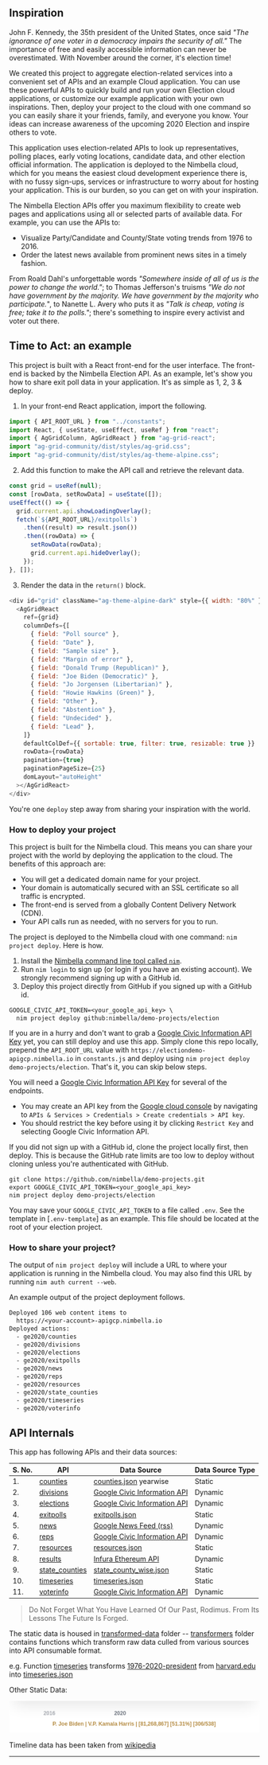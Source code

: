 ## Inspiration

John F. Kennedy, the 35th president of the United States, once said _"The ignorance of one voter in a democracy impairs the security of all."_ The importance of free and easily accessible information can never be overestimated. With November around the corner, it's election time!

We created this project to aggregate election-related services into a convenient set of APIs and an example Cloud application. You can use these powerful APIs to quickly build and run your own Election cloud applications, or customize our example application with your own inspirations. Then, deploy your project to the cloud with one command so you can easily share it your friends, family, and everyone you know. Your ideas can increase awareness of the upcoming 2020 Election and inspire others to vote.

This application uses election-related APIs to look up representatives, polling places, early voting locations, candidate data, and other election official information. The application is deployed to the Nimbella cloud, which for you means the easiest cloud development experience there is, with no fussy sign-ups, services or infrastructure to worry about for hosting your application. This is our burden, so you can get on with your inspiration.

The Nimbella Election APIs offer you maximum flexibility to create web pages and applications using all or selected parts of available data.
For example, you can use the APIs to:
- Visualize Party/Candidate and County/State voting trends from 1976 to 2016.
- Order the latest news available from prominent news sites in a timely fashion.

From Roald Dahl's unforgettable words _"Somewhere inside of all of us is the power to change the world."_; to Thomas Jefferson's truisms _"We do not have government by the majority. We have government by the majority who participate._", to Nanette L. Avery who puts it as _"Talk is cheap, voting is free; take it to the polls."_; there's something to inspire every activist and voter out there.

## Time to Act: an example

This project is built with a React front-end for the user interface. The front-end is backed by the Nimbella Election API.
As an example, let's show you how to share exit poll data in your application. It's as simple as 1, 2, 3 & deploy.

1. In your front-end React application, import the following.
```js
import { API_ROOT_URL } from "../constants";
import React, { useState, useEffect, useRef } from "react";
import { AgGridColumn, AgGridReact } from "ag-grid-react";
import "ag-grid-community/dist/styles/ag-grid.css";
import "ag-grid-community/dist/styles/ag-theme-alpine.css";
```

2. Add this function to make the API call and retrieve the relevant data.
```js
const grid = useRef(null);
const [rowData, setRowData] = useState([]);
useEffect(() => {
  grid.current.api.showLoadingOverlay();
  fetch(`${API_ROOT_URL}/exitpolls`)
    .then((result) => result.json())
    .then((rowData) => {
      setRowData(rowData);
      grid.current.api.hideOverlay();
    });
}, []);
```

3. Render the data in the `return()` block.
```js
<div id="grid" className="ag-theme-alpine-dark" style={{ width: "80%" }}>
  <AgGridReact
    ref={grid}
    columnDefs={[
      { field: "Poll source" },
      { field: "Date" },
      { field: "Sample size" },
      { field: "Margin of error" },
      { field: "Donald Trump (Republican)" },
      { field: "Joe Biden (Democratic)" },
      { field: "Jo Jorgensen (Libertarian)" },
      { field: "Howie Hawkins (Green)" },
      { field: "Other" },
      { field: "Abstention" },
      { field: "Undecided" },
      { field: "Lead" },
    ]}
    defaultColDef={{ sortable: true, filter: true, resizable: true }}
    rowData={rowData}
    pagination={true}
    paginationPageSize={25}
    domLayout="autoHeight"
  ></AgGridReact>
</div>
```

You're one `deploy` step away from sharing your inspiration with the world.

### How to deploy your project

This project is built for the Nimbella cloud. This means you can share your project with the world by deploying the application
to the cloud. The benefits of this approach are:
- You will get a dedicated domain name for your project.
- Your domain is automatically secured with an SSL certificate so all traffic is encrypted.
- The front-end is served from a globally Content Delivery Network (CDN).
- Your API calls run as needed, with no servers for you to run.

The project is deployed to the Nimbella cloud with one command: `nim project deploy`. Here is how.

1. Install the [Nimbella command line tool called `nim`](https://nimbella.io/downloads/nim/nim.html#install-the-nimbella-command-line-tool-nim).
2. Run `nim login` to sign up (or login if you have an existing account). We strongly recommend signing up with a GitHub id.
3. Deploy this project directly from GitHub if you signed up with a GitHub id.

```
GOOGLE_CIVIC_API_TOKEN=<your_google_api_key> \
  nim project deploy github:nimbella/demo-projects/election
```

If you are in a hurry and don't want to grab a [Google Civic Information API Key](https://developers.google.com/civic-information) yet, you can still deploy and use this app.
Simply clone this repo locally, prepend the `API_ROOT_URL` value with `https://electiondemo-apigcp.nimbella.io` in `constants.js` and deploy using `nim project deploy demo-projects/election`. That's it, you can skip below steps.


You will need a [Google Civic Information API Key](https://developers.google.com/civic-information) for several of the endpoints.
- You may create an API key from the [Google cloud console](https://console.cloud.google.com/) by navigating to
`APIs & Services > Credentials > Create credentials > API key`.
- You should restrict the key before using it by clicking `Restrict Key` and selecting Google Civic Information API.


If you did not sign up with a GitHub id, clone the project locally first, then deploy. This is because the GitHub rate limits are
too low to deploy without cloning unless you're authenticated with GitHub.

```
git clone https://github.com/nimbella/demo-projects.git
export GOOGLE_CIVIC_API_TOKEN=<your_google_api_key>
nim project deploy demo-projects/election
```

You may save your `GOOGLE_CIVIC_API_TOKEN` to a file called `.env`. See the template in [`.env-template`] as an example.
This file should be located at the root of your election project.


### How to share your project?

The output of `nim project deploy` will include a URL to where your application is running in the Nimbella cloud.
You may also find this URL by running `nim auth current --web`.

An example output of the project deployment follows.
```
Deployed 106 web content items to
  https://<your-account>-apigcp.nimbella.io
Deployed actions:
  - ge2020/counties
  - ge2020/divisions
  - ge2020/elections
  - ge2020/exitpolls
  - ge2020/news
  - ge2020/reps
  - ge2020/resources
  - ge2020/state_counties
  - ge2020/timeseries
  - ge2020/voterinfo
```

## API Internals

This app has following APIs and their data sources:

|S. No.|API|Data Source|Data Source Type|
|----|----|----|----|
|1.|[counties](/election/packages/ge2020/counties) | [counties.json](/election/transformed-data/counties.json) yearwise | Static
|2.|[divisions](/election/packages/ge2020/divisions) |  [Google Civic Information API](https://developers.google.com/civic-information/docs/v2/divisions/search)| Dynamic
|3.|[elections](/election/packages/ge2020/elections) |  [Google Civic Information API](https://developers.google.com/civic-information/docs/v2/elections/electionQuery)| Dynamic
|4.|[exitpolls](/election/packages/ge2020/counties) | [exitpolls.json](/election/transformed-data/exitpolls.json)| Static
|5.|[news](/election/packages/ge2020/news) | [Google News Feed (rss)](https://news.google.com/rss)| Dynamic
|6.|[reps](/election/packages/ge2020/reps) |  [Google Civic Information API](https://developers.google.com/civic-information/docs/v2/representatives)| Dynamic
|7.|[resources](/election/packages/ge2020/resources) | [resources.json](/election/transformed-data/resources.json)| Static
|8.|[results](/election/packages/ge2020/results) | [Infura Ethereum API](https://infura.io/)| Dynamic
|9.|[state_counties](/election/packages/ge2020/state_counties) | [state_county_wise.json](/election/transformed-data/state_county_wise.json)| Static
|10.|[timeseries](/election/packages/ge2020/timeseries) | [timeseries.json](/election/transformed-data/timeseries.json) | Static
|11.|[voterinfo](/election/packages/ge2020/voterinfo) |  [Google Civic Information API](https://developers.google.com/civic-information/docs/v2/elections/voterInfoQuery)| Dynamic


> Do Not Forget What You Have Learned Of Our Past, Rodimus. From Its Lessons The Future Is Forged.

The static data is housed in [transformed-data](/election/transformed-data) folder -- [transformers](/election/transformers/) folder contains functions which transform raw data culled from various sources into API consumable format.

e.g. Function [timeseries](/election/transformers/timeseries.js) transforms [1976-2020-president](/election/raw-data/1976-2020-president.csv) from [harvard.edu](https://dataverse.harvard.edu/dataset.xhtml?persistentId=doi:10.7910/DVN/42MVDX) into [timeseries.json](/election/transformed-data/timeseries.json)

Other Static Data:

![Timeline](/election/web/src/img/Timeline.png)

Timeline data has been taken from [wikipedia](https://en.wikipedia.org/wiki/United_States_presidential_election#Electoral_College)

---
